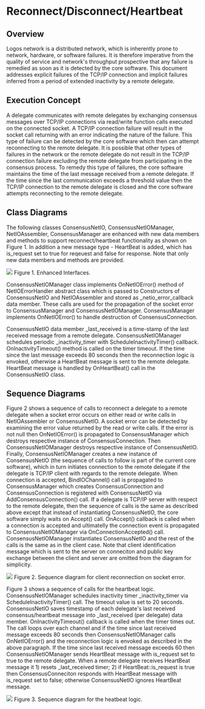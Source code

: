 # Reconnect/Disconnect/Heartbeat

## Overview

Logos network is a distributed network, which is inherently prone to network, hardware, or software failures. It is therefore imperative from the quality of service and network's throughput prospective that any failure is remedied as soon as it is detected by the core software. This document addresses explicit failures of the TCP/IP connection and implicit failures inferred from a period of extended inactivity by a remote delegate.

## Execution Concept

A delegate communicates with remote delegates by exchanging consensus messages over TCP/IP connections via read/write function calls executed on the connected socket. A TCP/IP connection failure will result in the socket call returning with an error indicating the nature of the failure. This type of failure can be detected by the core software which then can attempt reconnecting to the remote delegate. It is possible that other types of failures in the network or the remote delegate do not result in the TCP/IP connection failure excluding the remote delegate from participating in the consensus process. To remedy this type of failures, the core software maintains the time of the last message received from a remote delegate. If the time since the last communication exceeds a threshold value then the TCP/IP connection to the remote delegate is closed and the core software attempts reconnecting to the remote delegate.

## Class Diagrams

The following classes ConsensusNetIO, ConsensusNetIOManager, NetIOAssembler, ConsensusManager are enhanced with new data members and methods to support reconnect/heartbeat functionality as shown on Figure 1. In addition a new message type - HeartBeat is added, which has is_request set to true for reqeuest and false for response. Note that only new data members and methods are provided.

![ ](/home/gregt/Documents/Design/Reconnect/class.png  "Figure 1. Enhanced interfaces")
Figure 1. Enhanced Interfaces.

ConsensusNetIOManager class implements OnNetIOError() method of NetIOErrorHandler abstract class which is passed to Constructors of ConsensusNetIO and NetIOAssembler and stored as _netio_error_callback data member.  These calls are used for the propagation of the socket error to ConsensusManager and ConsensusNetIOManager. ConsensusManager implements OnNetIOError() to handle destruction of ConsensusConnection.

ConsensusNetIO data member _last_received is a time-stamp of the last received message from a remote delegate. ConsensusNetIOManager schedules periodic _inactivity_timer with ScheduleInactivityTimer() callback. OnInactivityTimeout() method is called on the timer timeout. If the time since the last message exceeds 80 seconds then the reconnection logic is envoked, otherwise a HeartBeat message is sent to the remote delegate. HeartBeat message is handled by OnHeartBeat() call in the ConsensusNetIO class.

## Sequence Diagrams

Figure 2 shows a sequence of calls to reconnect a delegate to a remote delegate when a socket error occurs on either read or write calls in NetIOAssembler or ConsensusNetIO. A socket error can be detected by examining the error value returned by the read or write calls. If the error is not null then OnNetIOError() is propagated to ConsensusManager which destroys respective instance of ConsensusConnection. Then ConsensusNetIOManager destroys respective instance of ConsensusNetIO. Finally, ConsensusNetIOManager creates a new instance of ConsensusNetIO (the sequence of calls to follow is part of the current core software), which in turn initiates connection to the remote delegate if the delegate is TCP/IP client with regards to the remote delegate. When connection is accepted, BindIOChannel() call is propagated to ConsensusManager which creates ConsensusConnection and ConsensusConnection is registered with ConsensusNetIO via AddConsensusConnection() call. If a delegate is TCP/IP server with respect to the remote delegate, then the sequence of calls is the same as described above except that instead of instantiating ConsensusNetIO, the core software simply waits on Accept() call. OnAccept() callback is called when a connection is accepted and ultimatelly the connection event is propagated to ConsensusNetIOManager via OnConnectionAccepted() call. ConsensusNetIOManager instantiates ConsensusNetIO and the rest of the calls is the same as in the client case. Note that  client identification message which is sent to the server on conneciton and public key exchange between the client and server are omitted from the diagram for simplicity.

![ ](/home/gregt/Documents/Design/Reconnect/reconnect-seq.png  "Figure 2. Sequence diagram")
Figure 2. Sequence diagram for client reconnection on socket error. 

Figure 3 shows a sequence of calls for the heartbeat logic. ConsensusNetIOManager schedules inactivity timer _inactivity_timer via ScheduleInactivityTimer() call. The timeout value is set to 20 seconds. ConsensusNetIO saves timestamp of each delegate's last received consensus/heartbeat message into _last_received (per delegate) data member. OnInactivityTimeout() callback is called when the timer times out. The call loops over each channel and if the time since last received message exceeds 80 seconds then ConsensusNetIOManager calls OnNetIOError() and the reconnection logic is envoked as described in the above paragraph. If the time since last received message exceeds 60 then ConsensusNetIOManager sends HeartBeat message with is_request set to true to the remote delegate. When a remote delegate receives HeartBeat message it 1) resets _last_received timer; 2) if HeartBeat::is_request is true then ConsensusConneciton responds with HeartBeat message with is_request set to false; otherwise ConsensusNetIO ignores HeartBeat message.

![ ](/home/gregt/Documents/Design/Reconnect/heartbeat-seq.png  "Figure 3. Sequence diagram")
Figure 3. Sequence diagram for the heatbeat logic. 